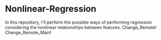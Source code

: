 # Nonlinear-Regression
In this repository, I'll perform the possible ways of performing regression considering the nonlinear relationships between features.
Change_Remote!
Change_Remote_Main!
